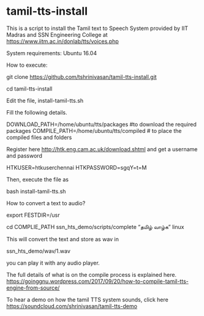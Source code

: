 # tamil-tts-install

This is a script to install the Tamil text to Speech System provided by IIT Madras and SSN Engineering College at
https://www.iitm.ac.in/donlab/tts/voices.php

System requirements:
Ubuntu 16.04

How to execute:

git clone https://github.com/tshrinivasan/tamil-tts-install.git

cd tamil-tts-install

Edit the file, install-tamil-tts.sh

Fill the following details.

DOWNLOAD_PATH=/home/ubuntu/tts/packages  #to download the required packages
COMPILE_PATH=/home/ubuntu/tts/compiled   # to place the compiled files and folders


Register here http://htk.eng.cam.ac.uk/download.shtml and get a username and password

HTKUSER=htkuserchennai
HTKPASSWORD=sgqY=t=M


Then, execute the file as

bash install-tamil-tts.sh



How to convert a text to audio?


export FESTDIR=/usr


cd COMPLIE_PATH
ssn_hts_demo/scripts/complete “தமிழ் வாழ்க” linux

This will convert the text and store as wav in

ssn_hts_demo/wav/1.wav

you can play it with any audio player.


The full details of what is on the compile process is explained here.
https://goinggnu.wordpress.com/2017/09/20/how-to-compile-tamil-tts-engine-from-source/

To hear a demo on how the tamil TTS system sounds, click here
https://soundcloud.com/shrinivasan/tamil-tts-demo
